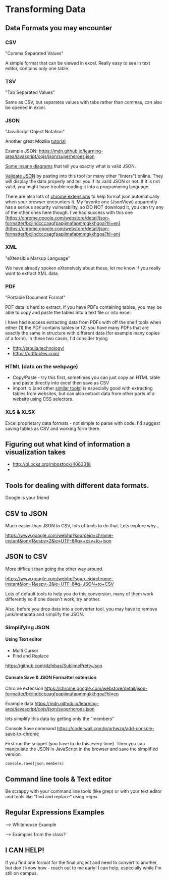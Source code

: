 # Transforming Data

## Data Formats you may encounter

### CSV

"Comma Separated Values"

A simple format that can be viewed in excel. Really easy to see in text editor, contains only one table.

### TSV

"Tab Separated Values"

Same as CSV, but separates values with tabs rather than commas, can also be opened in excel.

### JSON

"JavaScript Object Notation"

Another great Mozilla [tutorial](https://developer.mozilla.org/en-US/docs/Learn/JavaScript/Objects/JSON)

Example JSON:
https://mdn.github.io/learning-area/javascript/oojs/json/superheroes.json

[Some insane diagrams](http://www.json.org/) that tell you exactly what is valid JSON.

[Validate JSON](http://pro.jsonlint.com/) by pasting into this tool (or many other "linters") online. They will display the data properly and tell you if its valid JSON or not. If it is not valid, you might have trouble reading it into a programming language.

There are also lots of [chrome extensions](https://chrome.google.com/webstore/search/json?hl=en&_category=extensions) to help format json automatically when your browser encounters it. My favorite one (JsonView) apparently has a serious security vulnerability, so DO NOT download it, you can try any of the other ones here though. I've had success with this one  [https://chrome.google.com/webstore/detail/json-formatter/bcjindcccaagfpapjjmafapmmgkkhgoa?hl=en](https://chrome.google.com/webstore/detail/json-formatter/bcjindcccaagfpapjjmafapmmgkkhgoa?hl=en)

### XML

"eXtensible Markup Language"

We have already spoken eXtensively about these, let me know if you really want to extract XML data.

### PDF

"Portable Document Format"

PDF data is hard to extract. If you have PDFs containing tables, you may be able to copy and paste the tables into a text file or into excel.

I have had success extracting data from PDFs with off the shelf tools when either (1) the PDF contains tables or (2) you have many PDFs that are exactly the same in structure with different data (for example many copies of a form). In these two cases, I'd consider trying
  - http://tabula.technology/
  - https://pdftables.com/

### HTML (data on the webpage)

- Copy/Paste - try this first, sometimes you can just copy an HTML table and paste directly into excel then save as CSV
- import.io (and other [similar tools](https://gist.github.com/cassidoo/9b1791a47411dd1253af2e5e8ef7c72a)) is especially good with extracting tables from websites, but can also extract data from other parts of a website using CSS selectors.

### XLS & XLSX
Excel proprietary data formats - not simple to parse with code. I'd suggest saving tables as CSV and working form there.

## Figuring out what kind of information a visualization takes
 - http://bl.ocks.org/mbostock/4063318
 -

## Tools for dealing with different data formats.

Google is your friend

## CSV to JSON

Much easier than JSON to CSV, lots of tools to do that. Lets explore why...

https://www.google.com/webhp?sourceid=chrome-instant&ion=1&espv=2&ie=UTF-8#q=+csv+to+json

## JSON to CSV

More difficult than going the other way around.

https://www.google.com/webhp?sourceid=chrome-instant&ion=1&espv=2&ie=UTF-8#q=JSON+to+CSV

Lots of default tools to help you do this conversion, many of them work differently so if one doesn't work, try another.

Also, before you drop data into a converter tool, you may have to remove junk/metadata and simplify the JSON.

### Simplifying JSON

#### Using Text editor

* Multi Cursor
* Find and Replace

https://github.com/dzhibas/SublimePrettyJson

#### Console Save & JSON Formatter extension

Chrome extension
https://chrome.google.com/webstore/detail/json-formatter/bcjindcccaagfpapjjmafapmmgkkhgoa?hl=en

Example data
https://mdn.github.io/learning-area/javascript/oojs/json/superheroes.json

lets simplify this data by getting only the "members"

Console Save command
https://coderwall.com/p/prhwzg/add-console-save-to-chrome

First run the snippet (you have to do this every time). Then you can manipulate the JSON in JavaScript in the browser and save the simplified version.

```
console.save(json.members)
```

## Command line tools & Text editor

Be scrappy with your command line tools (like grep) or with your text editor and tools like "find and replace" using regex.

## Regular Expressions Examples

--> Whitehouse Example

--> Examples from the class?

## I CAN HELP!
If you find one format for the final project and need to convert to another, but don't know how - reach out to me early! I can help, especially while I'm still on campus.
